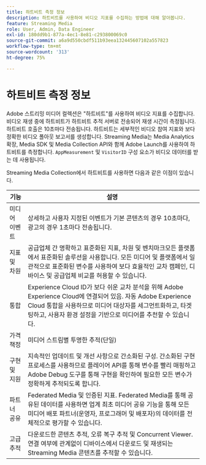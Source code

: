 ```yaml
---
title: 하트비트 측정 정보
description: 하트비트를 사용하여 비디오 지표를 수집하는 방법에 대해 알아봅니다.
feature: Streaming Media
role: User, Admin, Data Engineer
exl-id: 180dd9b1-877a-4ec1-8e81-c293800069c0
source-git-commit: a6a9d550cbdf511b93eea132445607102a557823
workflow-type: tm+mt
source-wordcount: '313'
ht-degree: 75%

---
```


# 하트비트 측정 정보

Adobe 스트리밍 미디어 컬렉션은 &quot;하트비트&quot;를 사용하여 비디오 지표를 수집합니다. 비디오 재생 중에 하트비트가 하트비트 추적 서버로 전송되어 재생 시간이 측정됩니다. 하트비트 호출은 10초마다 전송됩니다. 하트비트는 세부적인 비디오 참여 지표와 보다 정확한 비디오 폴아웃 보고서를 생성합니다. Streaming Media는 Media Analytics 확장, Media SDK 및 Media Collection API와 함께 Adobe Launch를 사용하여 하트비트를 측정합니다. `AppMeasurement` 및 `VisitorID` 구성 요소가 비디오 데이터를 받는 데 사용됩니다.

Streaming Media Collection에서 하트비트를 사용하면 다음과 같은 이점이 있습니다.

| 기능 | 설명 |
|---|---|
| 미디어 이벤트 | 상세하고 사용자 지정된 이벤트가 기본 콘텐츠의 경우 10초마다, 광고의 경우 1초마다 전송됩니다. |
| 지표 및 차원 | 공급업체 간 명확하고 표준화된 지표, 차원 및 벤치마크모든 플랫폼에서 표준화된 솔루션을 사용합니다. 모든 미디어 및 플랫폼에서 일관적으로 표준화된 변수를 사용하여 보다 효율적인 교차 캠페인, 디바이스 및 공급업체 비교를 허용할 수 있습니다. |
| 통합 | Experience Cloud ID가 보다 쉬운 교차 분석을 위해 Adobe Experience Cloud에 연결되어 있음. 자동 Adobe Experience Cloud 통합을 사용하므로 미디어 대상자를 세그먼트화하고, 타겟팅하고, 사용자 환경 설정을 기반으로 미디어를 추천할 수 있습니다. |
| 가격 책정 | 미디어 스트림별 투명한 추적(단일) |
| 구현 및 지원 | 지속적인 업데이트 및 개선 사항으로 간소화된 구성. 간소화된 구현 프로세스를 사용하므로 플레이어 API를 통해 변수를 빨리 매핑하고 Adobe Debug 도구를 통해 구현을 확인하여 필요한 모든 변수가 정확하게 추적되도록 합니다. |
| 파트너 공유 | Federated Media 및 인증된 지표. Federated Media를 통해 공유된 데이터를 사용하면 업계 최초 미디어 공유 기능을 통해 모든 미디어 배포 파트너(운영자, 프로그래머 및 배포자)의 데이터를 전체적으로 평가할 수 있습니다. |
| 고급 추적 | 다운로드한 콘텐츠 추적, 오류 복구 추적 및 Concurrent Viewer. 연결 여부에 관계없이 디바이스에서 다운로드 및 재생되는 Streaming Media 콘텐츠를 추적할 수 있습니다. |
